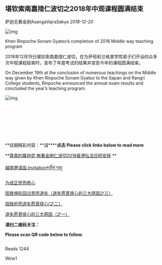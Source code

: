 ## 堪钦索南嘉措仁波切之2018年中观课程圆满结束

萨迦无著金刚AsangaVajraSakya *2018-12-20*

![img](https://mmbiz.qpic.cn/mmbiz_png/jZ6aUbzt6ISUqicleCicFwlYhIOXpaQP8t1p93icRZ2I8Bt3ceGr0fvwBRaAVGuljTWLrZqugooCEymB5na7cbqjg/640?wx_fmt=png&wxfrom=5&wx_lazy=1&wx_co=1)



Khen Rinpoche Sonam Gyatso’s completion of 2018 Middle way teaching program



  2018年12月19日堪钦索南嘉措仁波切，在为萨班和兰格里学院弟子们开设的众多次中观课程结束时，宣布了年度考试的结果并宣告今年的课程圆满结束。



  On December 19th at the conclusion of numerous teachings on the Middle way given by Khen Rinpoche Sonam Gyatso to the Sapan and Rangri College students, Rinpoche announced the annual exam results and concluded the year’s teaching program.



![img](https://mmbiz.qpic.cn/mmbiz_jpg/jZ6aUbzt6IS6icqZibgzp3dgNAgTiaNLl1nU0QQlxO9U5Hdmx75Q4iaxQzeoerjhIhVic0gqF6oFWv8jVSrx994Qibyg/640?wx_fmt=jpeg&wxfrom=5&wx_lazy=1&wx_co=1)

![img](data:image/gif;base64,iVBORw0KGgoAAAANSUhEUgAAAAEAAAABCAYAAAAfFcSJAAAADUlEQVQImWNgYGBgAAAABQABh6FO1AAAAABJRU5ErkJggg==)

![img](data:image/gif;base64,iVBORw0KGgoAAAANSUhEUgAAAAEAAAABCAYAAAAfFcSJAAAADUlEQVQImWNgYGBgAAAABQABh6FO1AAAAABJRU5ErkJggg==)

![img](data:image/gif;base64,iVBORw0KGgoAAAANSUhEUgAAAAEAAAABCAYAAAAfFcSJAAAADUlEQVQImWNgYGBgAAAABQABh6FO1AAAAABJRU5ErkJggg==)

![img](data:image/gif;base64,iVBORw0KGgoAAAANSUhEUgAAAAEAAAABCAYAAAAfFcSJAAAADUlEQVQImWNgYGBgAAAABQABh6FO1AAAAABJRU5ErkJggg==)

![img](data:image/gif;base64,iVBORw0KGgoAAAANSUhEUgAAAAEAAAABCAYAAAAfFcSJAAAADUlEQVQImWNgYGBgAAAABQABh6FO1AAAAABJRU5ErkJggg==)

![img](data:image/gif;base64,iVBORw0KGgoAAAANSUhEUgAAAAEAAAABCAYAAAAfFcSJAAAADUlEQVQImWNgYGBgAAAABQABh6FO1AAAAABJRU5ErkJggg==)

![img](data:image/gif;base64,iVBORw0KGgoAAAANSUhEUgAAAAEAAAABCAYAAAAfFcSJAAAADUlEQVQImWNgYGBgAAAABQABh6FO1AAAAABJRU5ErkJggg==)

![img](data:image/gif;base64,iVBORw0KGgoAAAANSUhEUgAAAAEAAAABCAYAAAAfFcSJAAAADUlEQVQImWNgYGBgAAAABQABh6FO1AAAAABJRU5ErkJggg==)





**往期精彩内容：\**请\******点击 Please click links below to read more**

**[尊貴的薩迦昆·無著金剛仁波切2018香港弘法日程安排](http://mp.weixin.qq.com/s?__biz=MzU5NTQwNDk5Mw==&mid=2247483965&idx=1&sn=bd4807e3043a78d27e491d6225fe2fad&chksm=fe733393c904ba85be6c79a36687aebcc51a7867a3ad0c43532ebeafddd59a11f783394547e3&scene=21#wechat_redirect)
**

[越南邀请函 Invitationམགྲོན་བརྡ།](http://mp.weixin.qq.com/s?__biz=MzU5NTQwNDk5Mw==&mid=2247483978&idx=1&sn=4069c7b3634dcd951960b3d44e12521c&chksm=fe7333e4c904baf259ca20b5d7a46b6ea538470424229d4d44b686e4f50661d7ddf3904b155a&scene=21#wechat_redirect)

[为成正觉而修心](http://mp.weixin.qq.com/s?__biz=MzU5NTQwNDk5Mw==&mid=2247483983&idx=1&sn=fd8d9d9ffa526bd54bcb93c4b664fd4d&chksm=fe7333e1c904baf73d2e73ad61d102085e1c823f5abcd43d1728827d23c8d2083c6b64ab9d05&scene=21#wechat_redirect)

[因畏惧轮回过患而退失（退失愿菩提心的三大原因之三）](http://mp.weixin.qq.com/s?__biz=MzU5NTQwNDk5Mw==&mid=2247483951&idx=1&sn=430a2ce262e9ee555dfd4821c35f41b0&chksm=fe733381c904ba97b944ce7970eddb02512df39a65b28d3a65cde6eaaecb18f9926ce296ad03&scene=21#wechat_redirect)

[因挫折而退失愿菩提心(之二）](http://mp.weixin.qq.com/s?__biz=MzU5NTQwNDk5Mw==&mid=2247483945&idx=1&sn=5a02d556ed3c6d8e4271daa60180c5ff&chksm=fe733387c904ba9180e41e5ab9cb17ac78a916d795dc0a4d69dba308edaef24a987cade1e24c&scene=21#wechat_redirect)

[退失愿菩提心的三大原因（之一）](http://mp.weixin.qq.com/s?__biz=MzU5NTQwNDk5Mw==&mid=2247483848&idx=1&sn=1b9d2559fc521b54f148cd00dfc6597a&chksm=fe733066c904b970753e73ae5d1ced3bb63a21b37e8ed8e7850fd47006f7845345e210eb46b6&scene=21#wechat_redirect)





**请扫二维码关注：**

**Please scan QR code below to follow.**

![img](data:image/gif;base64,iVBORw0KGgoAAAANSUhEUgAAAAEAAAABCAYAAAAfFcSJAAAADUlEQVQImWNgYGBgAAAABQABh6FO1AAAAABJRU5ErkJggg==)



Reads 1244

Wow1